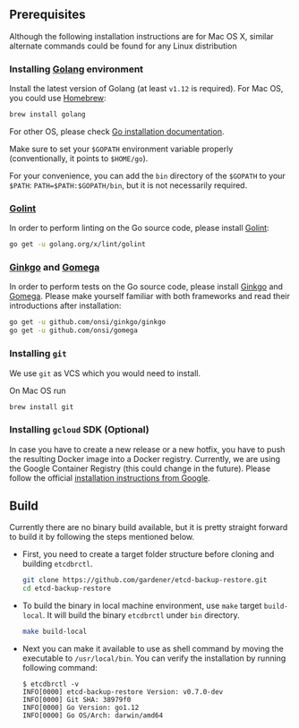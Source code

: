 ## Prerequisites

Although the following installation instructions are for Mac OS X, similar alternate commands could be found for any Linux distribution

### Installing [Golang](https://golang.org/) environment

Install the latest version of Golang (at least `v1.12` is required). For Mac OS, you could use [Homebrew](https://brew.sh/):

```sh
brew install golang
```

For other OS, please check [Go installation documentation](https://golang.org/doc/install).

Make sure to set your `$GOPATH` environment variable properly (conventionally, it points to `$HOME/go`).

For your convenience, you can add the `bin` directory of the `$GOPATH` to your `$PATH`: `PATH=$PATH:$GOPATH/bin`, but it is not necessarily required.

### [Golint](https://github.com/golang/lint)

In order to perform linting on the Go source code, please install [Golint](https://github.com/golang/lint):

```bash
go get -u golang.org/x/lint/golint
```

### [Ginkgo](https://onsi.github.io/ginkgo/) and [Gomega](https://onsi.github.io/gomega/)

In order to perform tests on the Go source code, please install [Ginkgo](https://onsi.github.io/ginkgo/) and [Gomega](http://onsi.github.io/gomega/). Please make yourself familiar with both frameworks and read their introductions after installation:

```bash
go get -u github.com/onsi/ginkgo/ginkgo
go get -u github.com/onsi/gomega
```

### Installing `git`

We use `git` as VCS which you would need to install.

On Mac OS run

```sh
brew install git
```

### Installing `gcloud` SDK (Optional)

In case you have to create a new release or a new hotfix, you have to push the resulting Docker image into a Docker registry. Currently, we are using the Google Container Registry (this could change in the future). Please follow the official [installation instructions from Google](https://cloud.google.com/sdk/downloads).


## Build

Currently there are no binary build available, but it is pretty straight forward to build it by following the steps mentioned below.

* First, you need to create a target folder structure before cloning and building `etcdbrctl`.

    ```sh
    git clone https://github.com/gardener/etcd-backup-restore.git
    cd etcd-backup-restore
    ```

* To build the binary in local machine environment, use `make` target `build-local`. It will build the binary `etcdbrctl` under `bin` directory.

    ```sh
    make build-local
    ```

* Next you can make it available to use as shell command by moving the executable to `/usr/local/bin`.
You can verify the installation by running following command:
    ```console
    $ etcdbrctl -v
    INFO[0000] etcd-backup-restore Version: v0.7.0-dev
    INFO[0000] Git SHA: 38979f0
    INFO[0000] Go Version: go1.12
    INFO[0000] Go OS/Arch: darwin/amd64
    ```